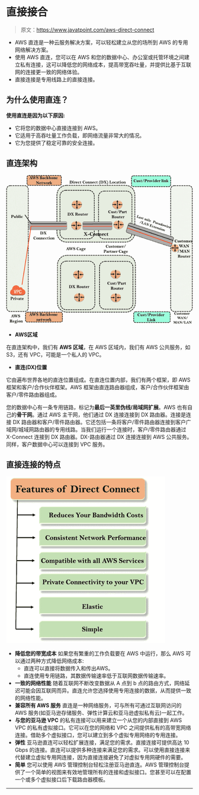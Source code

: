 # 直接接合

> 原文：<https://www.javatpoint.com/aws-direct-connect>

*   AWS 直连是一种云服务解决方案，可以轻松建立从您的场所到 AWS 的专用网络解决方案。
*   使用 AWS 直连，您可以在 AWS 和您的数据中心、办公室或托管环境之间建立私有连接，这可以降低您的网络成本，提高带宽吞吐量，并提供比基于互联网的连接更一致的网络体验。
*   直接连接是专用线路上的直接连接。

## 为什么使用直连？

**使用直连是因为以下原因:**

*   它将您的数据中心直接连接到 AWS。
*   它适用于高吞吐量工作负载，即网络流量非常大的情况。
*   它为您提供了稳定可靠的安全连接。

## 直连架构

![Direct Connect](img/fdddfe3ec75bd514c698dade23e7d9f1.png)

*   **AWS区域**

在直连架构中，我们有 **AWS 区域**，在 AWS 区域内，我们有 AWS 公共服务，如 S3，还有 VPC，可能是一个私人的 VPC。

*   **直连(DX)位置**

它由遍布世界各地的直连位置组成。在直连位置内部，我们有两个框架，即 AWS 框架和客户/合作伙伴框架。AWS 框架由直连路由器组成，客户/合作伙伴框架由客户/零件路由器组成。

您的数据中心有一条专用链路，标记为**最后一英里伪线/局域网扩展**。AWS 也有自己的**骨干网**。通过 AWS 主干网，他们通过 DX 连接连接到 DX 路由器。连接是连接 DX 路由器和客户/零件路由器。它还包括一条将客户/零件路由器连接到客户广域网/城域网路由器的专用线路。当我们运行一个连接时，客户/零件路由器通过 X-Connect 连接到 DX 路由器。DX-路由器通过 DX 连接连接到 AWS 公共服务。同样，客户数据中心可以连接到 VPC 服务。

## 直接连接的特点

![Direct Connect](img/ca43267ec9b0131b4e28ec9a5950b20d.png)

*   **降低您的带宽成本**
    如果您有繁重的工作负载要在 AWS 中运行，那么 AWS 可以通过两种方式降低网络成本:
    *   直连可以直接将数据传入和传出AWS。
    *   直连使用专用链路，其数据传输速率低于互联网数据传输速率。
*   **一致的网络性能**
    随着互联网不断改变数据从 A 点到 b 点的路由方式，网络延迟可能会因互联网而异。直连允许您选择使用专用连接的数据，从而提供一致的网络性能。
*   **兼容所有 AWS 服务**
    直连是一种网络服务，可与所有可通过互联网访问的 AWS 服务(如亚马逊存储服务、弹性计算云和亚马逊虚拟私有云)一起工作。
*   **与您的亚马逊 VPC**
    的私有连接可以用来建立一个从您的内部直接到 AWS VPC 的私有虚拟接口。它可以在您的网络和 VPC 之间提供私有的高带宽网络连接。借助多个虚拟接口，您可以建立到多个虚拟专用网络的专用连接。
*   **弹性**
    亚马逊直连可以轻松扩展连接，满足您的需求。直接连接可提供高达 10 Gbps 的连接。直连可以提供多种连接来满足您的需求。可以使用直接连接来代替建立虚拟专用网连接，因为直接连接避免了对虚拟专用网硬件的需要。
*   **简单**
    您可以使用 AWS 管理控制台轻松注册亚马逊直连。AWS 管理控制台提供了一个简单的视图来有效地管理所有的连接和虚拟接口。您甚至可以在配置一个或多个虚拟接口后下载路由器模板。

* * *